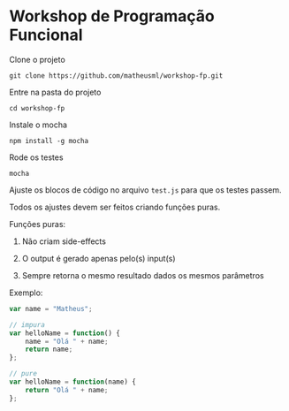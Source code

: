 Workshop de Programação Funcional
=================

Clone o projeto
```
git clone https://github.com/matheusml/workshop-fp.git
```

Entre na pasta do projeto
```
cd workshop-fp
```

Instale o mocha
```
npm install -g mocha
```

Rode os testes
```
mocha
```

Ajuste os blocos de código no arquivo ```test.js``` para que os testes passem.

Todos os ajustes devem ser feitos criando funções puras.

Funções puras:

1. Não criam side-effects

2. O output é gerado apenas pelo(s) input(s)

3. Sempre retorna o mesmo resultado dados os mesmos parâmetros

Exemplo:


```javascript
var name = "Matheus";

// impura
var helloName = function() {
    name = "Olá " + name;
    return name;
};

// pure
var helloName = function(name) {
    return "Olá " + name;
};
```
